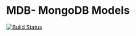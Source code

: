 
<h1>MDB- MongoDB Models </h1>  

[![Build Status](https://travis-ci.org/RevelutionWind/MDB.svg?branch=master)](https://travis-ci.org/RevelutionWind/MDB)

 